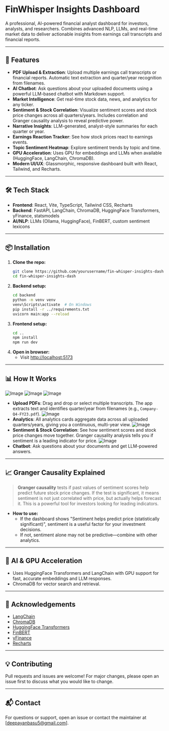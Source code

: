 # FinWhisper Insights Dashboard

A professional, AI-powered financial analyst dashboard for investors, analysts, and researchers. Combines advanced NLP, LLMs, and real-time market data to deliver actionable insights from earnings call transcripts and financial reports.

---

## 🚀 Features

- **PDF Upload & Extraction**: Upload multiple earnings call transcripts or financial reports. Automatic text extraction and quarter/year recognition from filenames.
- **AI Chatbot**: Ask questions about your uploaded documents using a powerful LLM-based chatbot with Markdown support.
- **Market Intelligence**: Get real-time stock data, news, and analytics for any ticker.
- **Sentiment & Stock Correlation**: Visualize sentiment scores and stock price changes across all quarters/years. Includes correlation and Granger causality analysis to reveal predictive power.
- **Narrative Insights**: LLM-generated, analyst-style summaries for each quarter or year.
- **Earnings Reaction Tracker**: See how stock prices react to earnings events.
- **Topic Sentiment Heatmap**: Explore sentiment trends by topic and time.
- **GPU Acceleration**: Uses GPU for embeddings and LLMs when available (HuggingFace, LangChain, ChromaDB).
- **Modern UI/UX**: Glassmorphic, responsive dashboard built with React, Tailwind, and Recharts.

---

## 🛠️ Tech Stack

- **Frontend**: React, Vite, TypeScript, Tailwind CSS, Recharts
- **Backend**: FastAPI, LangChain, ChromaDB, HuggingFace Transformers, yFinance, statsmodels
- **AI/NLP**: LLMs (Ollama, HuggingFace), FinBERT, custom sentiment lexicons

---

## 📦 Installation

1. **Clone the repo:**
   ```sh
   git clone https://github.com/yourusername/fin-whisper-insights-dash.git
   cd fin-whisper-insights-dash
   ```
2. **Backend setup:**
   ```sh
   cd backend
   python -m venv venv
   venv\Scripts\activate  # On Windows
   pip install -r ../requirements.txt
   uvicorn main:app --reload
   ```
3. **Frontend setup:**
   ```sh
   cd ..
   npm install
   npm run dev
   ```
4. **Open in browser:**
   - Visit [http://localhost:5173](http://localhost:5173)

---

## 📊 How It Works
![Image](https://github.com/user-attachments/assets/5794f1ca-cc2f-4117-a9a0-accee67f6ccd) 
![Image](https://github.com/user-attachments/assets/c00d2e4d-9682-4f2a-a88b-cc397f178c9a)
![Image](https://github.com/user-attachments/assets/5a99347d-b0fe-4d80-a88b-1d9e4abb55eb)

- **Upload PDFs**: Drag and drop or select multiple transcripts. The app extracts text and identifies quarter/year from filenames (e.g., `Company-Q4-FY23.pdf`).
   ![Image](https://github.com/user-attachments/assets/c8881065-6e6c-44bc-ac9e-f6da6ebf418e)
- **Analytics**: All analytics cards aggregate data across all uploaded quarters/years, giving you a continuous, multi-year view.
   ![Image](https://github.com/user-attachments/assets/4c19f4fa-4a18-43ce-8f25-3ed4643e9249)
- **Sentiment & Stock Correlation**: See how sentiment scores and stock price changes move together. Granger causality analysis tells you if sentiment is a leading indicator for price.
   ![Image](https://github.com/user-attachments/assets/f2c0b99a-8f57-4f68-9b67-4f7aaa3a574c)
- **Chatbot**: Ask questions about your documents and get LLM-powered answers.

---

## 📈 Granger Causality Explained

> **Granger causality** tests if past values of sentiment scores help predict future stock price changes. If the test is significant, it means sentiment is not just correlated with price, but actually helps forecast it. This is a powerful tool for investors looking for leading indicators.

- **How to use:**
  - If the dashboard shows "Sentiment helps predict price (statistically significant)", sentiment is a useful factor for your investment decisions.
  - If not, sentiment alone may not be predictive—combine with other analytics.

---

## 🤖 AI & GPU Acceleration

- Uses HuggingFace Transformers and LangChain with GPU support for fast, accurate embeddings and LLM responses.
- ChromaDB for vector search and retrieval.

---

## 🙏 Acknowledgements

- [LangChain](https://github.com/langchain-ai/langchain)
- [ChromaDB](https://www.trychroma.com/)
- [HuggingFace Transformers](https://huggingface.co/transformers/)
- [FinBERT](https://github.com/ProsusAI/finBERT)
- [yFinance](https://github.com/ranaroussi/yfinance)
- [Recharts](https://recharts.org/)

---

## 💡 Contributing

Pull requests and issues are welcome! For major changes, please open an issue first to discuss what you would like to change.

---

## 📬 Contact

For questions or support, open an issue or contact the maintainer at [deepayanbasu5@gmail.com].

